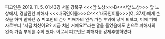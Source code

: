 피고인은 2019. 11. 5. 01:43경 서울 강북구 <<<앞 노상>>>B<<</앞 노상>>> 앞 노상에서, 경찰관인 피해자 <<<내국인이름>>>C<<</내국인이름>>>(여, 37세)에게 손짓을 하며 말하던 중 피고인의 손이 피해자의 왼쪽 가슴 부위에 닿게 되었고, 이에 피해자로부터 "지금 치셨어요? 지금 치신 거에요?"라는 말을 들었음에도 손으로 피해자의 왼쪽 가슴 부위를 수회 쳤다.
이로써 피고인은 피해자를 강제추행하였다.